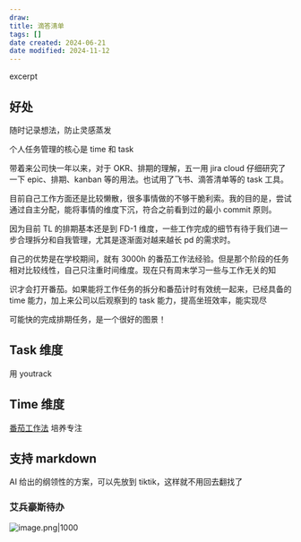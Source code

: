 ```yaml
---
draw:
title: 滴答清单
tags: []
date created: 2024-06-21
date modified: 2024-11-12
---
```


excerpt

<!-- more -->

## 好处

随时记录想法，防止灵感蒸发

个人任务管理的核心是 time 和 task

<!-- more -->

带着来公司快一年以来，对于 OKR、排期的理解，五一用 jira cloud 仔细研究了一下 epic、排期、kanban 等的用法。也试用了飞书、滴答清单等的 task 工具。

目前自己工作方面还是比较懒散，很多事情做的不够干脆利索。我的目的是，尝试通过自主分配，能将事情的维度下沉，符合之前看到过的最小 commit 原则。

因为目前 TL 的排期基本还是到 FD-1 维度，一些工作完成的细节有待于我们进一步合理拆分和自我管理，尤其是逐渐面对越来越长 pd 的需求时。

  

自己的优势是在学校期间，就有 3000h 的番茄工作法经验。但是那个阶段的任务相对比较线性，自己只注重时间维度。现在只有周末学习一些与工作无关的知

识才会打开番茄。如果能将工作任务的拆分和番茄计时有效统一起来，已经具备的 time 能力，加上来公司以后观察到的 task 能力，提高坐班效率，能实现尽

可能快的完成排期任务，是一个很好的图景！

## Task 维度

用 youtrack

## Time 维度

[番茄工作法](番茄工作法.md) 培养专注

## 支持 markdown

AI 给出的纲领性的方案，可以先放到 tiktik，这样就不用回去翻找了

### 艾兵豪斯待办

![image.png|1000](https://imagehosting4picgo.oss-cn-beijing.aliyuncs.com/imagehosting/fix-dir%2Fpicgo%2Fpicgo-clipboard-images%2F2024%2F09%2F15%2F19-47-06-66f1e28e04051d2b09fea807cd258da3-202409151947223-482bdf.png)
